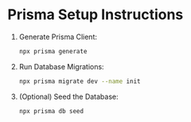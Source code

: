 # Prisma Setup Instructions

1. Generate Prisma Client:
   ```bash
   npx prisma generate
   ```
2. Run Database Migrations:
   ```bash
   npx prisma migrate dev --name init
   ```
3. (Optional) Seed the Database:
   ```bash
   npx prisma db seed
   ``` 